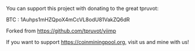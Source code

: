 You can support this project with donating to the great tpruvot:

BTC : 1Auhps1mHZQpoX4mCcVL8odU81VakZQ6dR

Forked from https://github.com/tpruvot/yiimp

If you want to support https://coinminingpool.org, visit us and mine with us!
